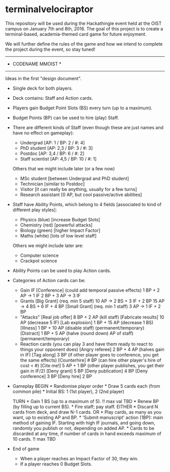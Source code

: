 # terminalvelociraptor

This repository will be used during the Hackathingie event held at the OIST 
campus on January 7th and 8th, 2016. The goal of this project is to create a
terminal-based, academia-themed card game for future enjoyment.

We will further define the rules of the game and how we intend to complete the project during the event, so stay tuned!


*******************
* CODENAME MMOIST *
*******************

Ideas in the first "design document".

- Single deck for both players.

- Deck contains: Staff and Action cards.

- Players gain Budget Point Slots (BS) every turn (up to a maximum).

- Budget Points (BP) can be used to hire (play) Staff.

- There are different kinds of Staff (even though these are just names and have no effect on gameplay):
    * Undergrad             [AP: 1   / BP: 2  / #: 4]
    * PhD student           [AP: 2,3 / BP: 3  / #: 3]
    * Postdoc               [AP: 3,4 / BP: 6  / #: 2]
    * Staff scientist       [AP: 4,5 / BP: 10 / #: 1]

    Others that we might include later (or a few now)
    * MSc student [between Undergrad and PhD student]
    * Technician [similar to Postdoc]
    * Visitor [it can really be anything, usually for a few turns]
    * Research assistant [0 AP, but cool passive/active abilities]

- Staff have Ability Points, which belong to 4 fields [associated to kind of different play styles]:
    * Physics   (blue)  [increase Budget Slots]
    * Chemistry (red)   [powerful attacks]
    * Biology   (green) [higher Impact Factor]
    * Maths     (white) [lots of low level staff]

    Others we might include later are:
    * Computer science
    * Crackpot science

- Ability Points can be used to play Action cards.

- Categories of Action cards can be:
	* Gain IF
	    [Conference] (could add temporal passive effects)
	        1 BP + 2 AP -> 1 IF
	        2 BP + 3 AP -> 3 IF
	* Grants
	    [Big Grant] (req. min 5 staff)
	        10 AP -> 2 BS + 3 IF + 2 BP
	        15 AP -> 4 BS + 6 IF + 4 BP
	    [Small Grant] (req. min 1 staff)
	         3 AP -> 1 IF + 2 BP
	* "Attacks"
	    [Real job offer]    8 BP + 2 AP (kill staff)
	    [Fabricate results] 10 AP (decrease 5 IF)
	    [Lab explosion]     1 BP + 15 AP (decrease 1 BS)
	    [Illness]           1 BP + 10 AP (disable staff) (permanent/temporary)
	    [Distract]          1 BP + 5 AP (halve (round down) AP of staff) (permanent/temporary)
	* Reaction cards (you can play 3 and have them ready to react to things your opponent does)
	    [Angry referee]     2 BP + 4 AP (halves gain in IF)
	    [Tag along]         3 BP (if other player goes to conference, you get the same effects)
        [Counterhire]       # BP (can hire other player's hire of cost < #)
	    [Cite me!]          5 AP + 1 BP (other player publishes, you get their gain in IF/2)
	    [Deny grant]        5 BP
	    [Deny publication]  4 BP
	    [Deny conference]   3 BP
	    [Deny hire]         2 BP

	
- Gameplay
    BEGIN
        * Randomise player order
        * Draw 5 cards each (from common pile)
        * Initial BS: 1 (1st player), 2 (2nd player)
       
    TURN
        * Gain 1 BS (up to a maximum of 5).  !! max val TBD
        * Renew BP (by filling up to current BS). 
        * Fire staff; pay staff.
        EITHER
            * Discard N cards from deck, and draw N-1 cards.
        OR
            * Play cards, as many as you want, up to existing AP and BP.
        * 'Submit manuscript' action (1BP): main method of gaining IF.
          Starting with high IF journals, and going down, randomly you publish or not, depending on added AP.
        * Cards to be discarded at any time, if number of cards in hand exceeds maximum of 10 cards. !! max TBD

- End of game
	* When a player reaches an Impact Factor of 30, they win.
	* If a player reaches 0 Budget Slots.

